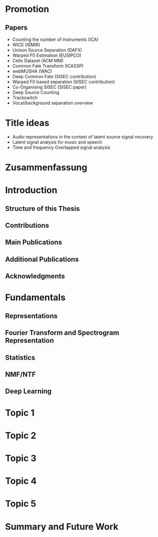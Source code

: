 # Promotion

## Papers

- Counting the number of instruments (ICA)
- WICE (ISMIR)
- Unison Source Separation (DAFX)
- Warped F0 Estimation (EUSIPCO)
- Cello Dataset (ACM MM)
- Common Fate Transform (ICASSP)
- webMUSHA (WAC)
- Deep Common Fate (SISEC contribution)
- Warped F0 based separation (SISEC contribution)
- Co-Organising SISEC (SISEC paper)
- Deep Source Counting
- Trackswitch
- Vocal/background separation overview

# Title ideas

- Audio representations in the context of latent source signal recovery
- Latent signal analysis for music and speech
- Time and frequency Overlapped signal analysis

# Zusammenfassung

# Introduction
## Structure of this Thesis
## Contributions
## Main Publications
## Additional Publications
## Acknowledgments

# Fundamentals
## Representations
## Fourier Transform and Spectrogram Representation
## Statistics
## NMF/NTF
## Deep Learning

# Topic 1
# Topic 2
# Topic 3
# Topic 4
# Topic 5

# Summary and Future Work
